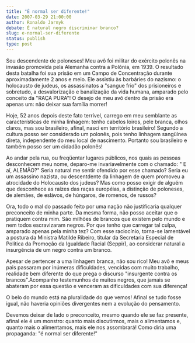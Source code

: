 ```yaml
---
title: "É normal ser diferente!"
date: 2007-03-29 21:00:00
author: Ronaldo Jarnyk
debate: É natural negro discriminar branco?
slug: e-normal-ser-diferente
status: publish 
type: post
---
```


Sou descendente de poloneses! Meu avô foi militar do exército polonês na invasão promovida pela Alemanha contra a Polônia, em 1939. O resultado desta batalha foi sua prisão em um Campo de Concentração durante aproximadamente 2 anos e meio. Ele assistiu às barbáries do nazismo: o holocausto de judeus, os assassinatos a "sangue frio" dos prisioneiros e sobretudo, a desvalorização e banalização da vida humana, amparado pelo conceito da "RAÇA PURA"! O desejo de meu avô dentro da prisão era apenas um: não deixar sua família morrer!  

Hoje, 52 anos depois deste fato terrível, carrego em meu semblante as características de minha linhagem: tenho cabelos loiros, pele branca, olhos claros, mas sou brasileiro, afinal, nasci em território brasileiro! Segundo a cultura posso ser considerado um polonês, pois tenho linhagem sangüínea direta, independente do meu local de nascimento. Portanto sou brasileiro e também posso ser um cidadão polonês!  

Ao andar pela rua, ou freqüentar lugares públicos, nos quais as pessoas desconhecem meu nome, deparo-me invariavelmente com o chamado: " E aí, ALEMÃO?" Seria natural me sentir ofendido por esse chamado? Seria eu um assassino nazista, ou descentdente da linhagem de quem promoveu a atrocidade do Holocausto dos judeus? Mas como posso exigir de alguém que desconhece as raízes das raças européias, a distinção de poloneses, de alemães, de eslávos, de húngaros, de romenos, de russos?  

Ora, todo o mal do passado feito por uma nação não justificaria qualquer preconceito de minha parte. Da mesma forma, não posso aceitar que o pratiquem contra mim. São milhões de brancos que existem pelo mundo e nem todos escravizaram negros. Por que tenho que carregar tal culpa, amparado apenas pela minha tez? Com esse raciocínio, torna-se lamentável a postura da Ministra Matilde Ribeiro, titular da Secretaria Especial de Política da Promoção da Igualdade Racial (Seppir), ao considerar natural a insurgência de um negro contra um branco.  

Apesar de pertencer a uma linhagem branca, não sou rico! Meu avô e meus pais passaram por inúmeras dificuldades, vencidas com muito trabalho, realidade bem diferente do que prega o discurso "insurgente contra os brancos".Acompanho testemunhos de muitos negros, que jamais se abateram por essa questão e venceram as dificuldades com sua diferença!  

O belo do mundo está na pluralidade do que vemos! Afinal se tudo fosse igual, não haveria opiniões divergentes nem a evolução do pensamento.  

Devemos deixar de lado o preconceito, mesmo quando ele se faz presente, afinal ele é um monstro: quanto mais discutirmos, mais o alimentamos e, quanto mais o alimentamos, mais ele nos assombrará! Como diria uma propaganda: "é normal ser diferente!"
